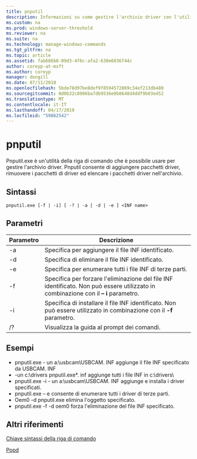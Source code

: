 ```yaml
---
title: pnputil
description: Informazioni su come gestire l'archivio driver con l'utilità pnputil.exe.
ms.custom: na
ms.prod: windows-server-threshold
ms.reviewer: na
ms.suite: na
ms.technology: manage-windows-commands
ms.tgt_pltfrm: na
ms.topic: article
ms.assetid: fab686b8-09d3-4f6c-afa2-630e6036f44c
author: coreyp-at-msft
ms.author: coreyp
manager: dongill
ms.date: 07/11/2018
ms.openlocfilehash: 5bde78d97be8def9f8594572869c34ef213db480
ms.sourcegitcommit: 0d0b32c8986ba7db9536e0b8648d4ddf9b03e452
ms.translationtype: MT
ms.contentlocale: it-IT
ms.lasthandoff: 04/17/2019
ms.locfileid: "59862542"
---
```

# <a name="pnputil"></a>pnputil

Pnputil.exe è un'utilità della riga di comando che è possibile usare per gestire l'archivio driver. Pnputil consente di aggiungere pacchetti driver, rimuovere i pacchetti di driver ed elencare i pacchetti driver nell'archivio.

## <a name="syntax"></a>Sintassi

```
pnputil.exe [-f | -i] [ -? | -a | -d | -e ] <INF name>
```

## <a name="parameters"></a>Parametri

|Parametro|Descrizione|
|---------|-----------|
|-a|Specifica per aggiungere il file INF identificato.|
|-d|Specifica di eliminare il file INF identificato.|
|-e|Specifica per enumerare tutti i file INF di terze parti.|
|-f|Specifica per forzare l'eliminazione del file INF identificato. Non può essere utilizzato in combinazione con il **– i** parametro.|
|-i|Specifica di installare il file INF identificato. Non può essere utilizzato in combinazione con il **-f** parametro.|
|/?|Visualizza la guida al prompt dei comandi.|


## <a name="examples"></a>Esempi

-   pnputil.exe - un a:\usbcam\USBCAM. INF aggiunge il file INF specificato da USBCAM. INF
-   -un c:\drivers pnputil.exe\*. inf aggiunge tutti i file INF in c:\drivers\
-   pnputil.exe -i - un a:\usbcam\USBCAM. INF aggiunge e installa i driver specificati.
-   pnputil.exe – e consente di enumerare tutti i driver di terze parti.
-   Oem0 -d pnputil.exe elimina l'oggetto specificato.
-   pnputil.exe -f -d oem0 forza l'eliminazione del file INF specificato.

## <a name="additional-references"></a>Altri riferimenti

[Chiave sintassi della riga di comando](command-line-syntax-key.md)

[Popd](popd.md)